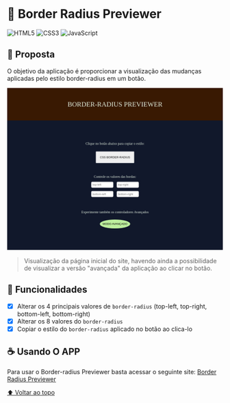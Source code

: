 # 📐 Border Radius Previewer

![HTML5](https://img.shields.io/badge/HTML5-E34F26?style=for-the-badge&logo=html5&logoColor=white)
![CSS3](https://img.shields.io/badge/CSS3-1572B6?style=for-the-badge&logo=css3&logoColor=white)
![JavaScript](https://img.shields.io/badge/javascript-%23323330.svg?style=for-the-badge&logo=javascript&logoColor=%23F7DF1E)

## 🎯 Proposta

O objetivo da aplicação é proporcionar a visualização das mudanças aplicadas pelo estilo border-radius em um botão.

<img src="../../../../home/assets/images/border-radius_previewer.jpg" alt="imagem do site Border-Radius Previewer">

> Visualização da página inicial do site, havendo ainda a possibilidade de visualizar a versão "avançada" da aplicação ao clicar no botão.

## 🚀 Funcionalidades

- [x] Alterar os 4 principais valores de `border-radius` (top-left, top-right, bottom-left, bottom-right)
- [x] Alterar os 8 valores do `border-radius`
- [x] Copiar o estilo do `border-radius` aplicado no botão ao clica-lo

## ☕ Usando O APP

Para usar o Border-radius Previewer basta acessar o seguinte site: [Border Radius Previewer](https://lucashenrique-dev.github.io/app-ideas/projects/Dificuldades/Iniciante/Border-radius_Previewer/index.html)

[⬆ Voltar ao topo](#-border-radius-previewer)
